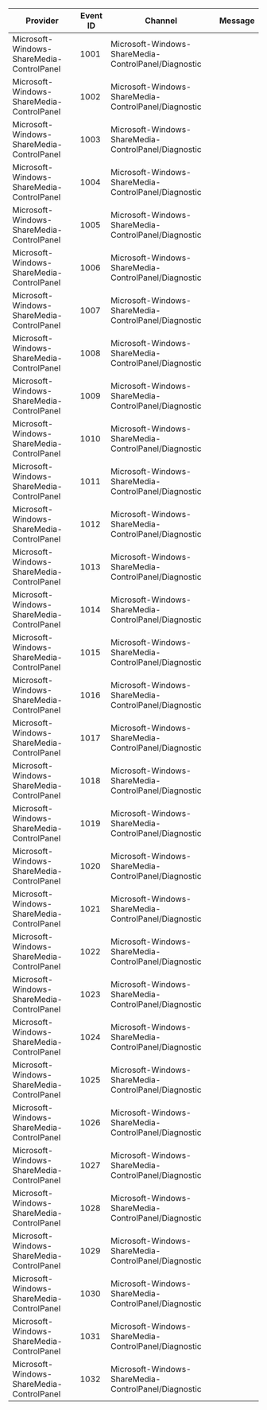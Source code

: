 Provider                                   |  Event ID  |  Channel                                               |  Message
-------------------------------------------|------------|--------------------------------------------------------|---------
Microsoft-Windows-ShareMedia-ControlPanel  |  1001      |  Microsoft-Windows-ShareMedia-ControlPanel/Diagnostic  |
Microsoft-Windows-ShareMedia-ControlPanel  |  1002      |  Microsoft-Windows-ShareMedia-ControlPanel/Diagnostic  |
Microsoft-Windows-ShareMedia-ControlPanel  |  1003      |  Microsoft-Windows-ShareMedia-ControlPanel/Diagnostic  |
Microsoft-Windows-ShareMedia-ControlPanel  |  1004      |  Microsoft-Windows-ShareMedia-ControlPanel/Diagnostic  |
Microsoft-Windows-ShareMedia-ControlPanel  |  1005      |  Microsoft-Windows-ShareMedia-ControlPanel/Diagnostic  |
Microsoft-Windows-ShareMedia-ControlPanel  |  1006      |  Microsoft-Windows-ShareMedia-ControlPanel/Diagnostic  |
Microsoft-Windows-ShareMedia-ControlPanel  |  1007      |  Microsoft-Windows-ShareMedia-ControlPanel/Diagnostic  |
Microsoft-Windows-ShareMedia-ControlPanel  |  1008      |  Microsoft-Windows-ShareMedia-ControlPanel/Diagnostic  |
Microsoft-Windows-ShareMedia-ControlPanel  |  1009      |  Microsoft-Windows-ShareMedia-ControlPanel/Diagnostic  |
Microsoft-Windows-ShareMedia-ControlPanel  |  1010      |  Microsoft-Windows-ShareMedia-ControlPanel/Diagnostic  |
Microsoft-Windows-ShareMedia-ControlPanel  |  1011      |  Microsoft-Windows-ShareMedia-ControlPanel/Diagnostic  |
Microsoft-Windows-ShareMedia-ControlPanel  |  1012      |  Microsoft-Windows-ShareMedia-ControlPanel/Diagnostic  |
Microsoft-Windows-ShareMedia-ControlPanel  |  1013      |  Microsoft-Windows-ShareMedia-ControlPanel/Diagnostic  |
Microsoft-Windows-ShareMedia-ControlPanel  |  1014      |  Microsoft-Windows-ShareMedia-ControlPanel/Diagnostic  |
Microsoft-Windows-ShareMedia-ControlPanel  |  1015      |  Microsoft-Windows-ShareMedia-ControlPanel/Diagnostic  |
Microsoft-Windows-ShareMedia-ControlPanel  |  1016      |  Microsoft-Windows-ShareMedia-ControlPanel/Diagnostic  |
Microsoft-Windows-ShareMedia-ControlPanel  |  1017      |  Microsoft-Windows-ShareMedia-ControlPanel/Diagnostic  |
Microsoft-Windows-ShareMedia-ControlPanel  |  1018      |  Microsoft-Windows-ShareMedia-ControlPanel/Diagnostic  |
Microsoft-Windows-ShareMedia-ControlPanel  |  1019      |  Microsoft-Windows-ShareMedia-ControlPanel/Diagnostic  |
Microsoft-Windows-ShareMedia-ControlPanel  |  1020      |  Microsoft-Windows-ShareMedia-ControlPanel/Diagnostic  |
Microsoft-Windows-ShareMedia-ControlPanel  |  1021      |  Microsoft-Windows-ShareMedia-ControlPanel/Diagnostic  |
Microsoft-Windows-ShareMedia-ControlPanel  |  1022      |  Microsoft-Windows-ShareMedia-ControlPanel/Diagnostic  |
Microsoft-Windows-ShareMedia-ControlPanel  |  1023      |  Microsoft-Windows-ShareMedia-ControlPanel/Diagnostic  |
Microsoft-Windows-ShareMedia-ControlPanel  |  1024      |  Microsoft-Windows-ShareMedia-ControlPanel/Diagnostic  |
Microsoft-Windows-ShareMedia-ControlPanel  |  1025      |  Microsoft-Windows-ShareMedia-ControlPanel/Diagnostic  |
Microsoft-Windows-ShareMedia-ControlPanel  |  1026      |  Microsoft-Windows-ShareMedia-ControlPanel/Diagnostic  |
Microsoft-Windows-ShareMedia-ControlPanel  |  1027      |  Microsoft-Windows-ShareMedia-ControlPanel/Diagnostic  |
Microsoft-Windows-ShareMedia-ControlPanel  |  1028      |  Microsoft-Windows-ShareMedia-ControlPanel/Diagnostic  |
Microsoft-Windows-ShareMedia-ControlPanel  |  1029      |  Microsoft-Windows-ShareMedia-ControlPanel/Diagnostic  |
Microsoft-Windows-ShareMedia-ControlPanel  |  1030      |  Microsoft-Windows-ShareMedia-ControlPanel/Diagnostic  |
Microsoft-Windows-ShareMedia-ControlPanel  |  1031      |  Microsoft-Windows-ShareMedia-ControlPanel/Diagnostic  |
Microsoft-Windows-ShareMedia-ControlPanel  |  1032      |  Microsoft-Windows-ShareMedia-ControlPanel/Diagnostic  |